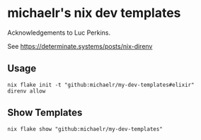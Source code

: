 # michaelr's nix dev templates

Acknowledgements to Luc Perkins.

See https://determinate.systems/posts/nix-direnv

## Usage

```shell
nix flake init -t "github:michaelr/my-dev-templates#elixir"
direnv allow
```

## Show Templates
 
```shell
nix flake show "github:michaelr/my-dev-templates"
```
